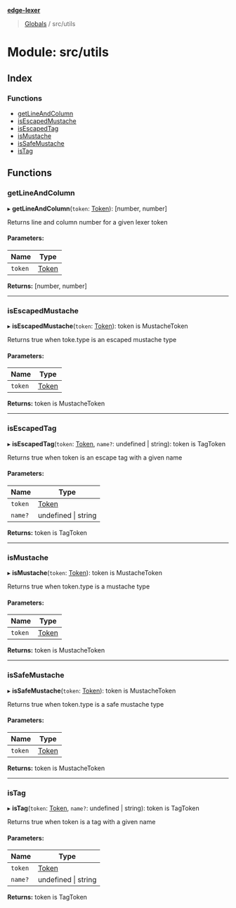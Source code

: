**[edge-lexer](../README.md)**

> [Globals](../README.md) / src/utils

# Module: src/utils

## Index

### Functions

* [getLineAndColumn](src_utils.md#getlineandcolumn)
* [isEscapedMustache](src_utils.md#isescapedmustache)
* [isEscapedTag](src_utils.md#isescapedtag)
* [isMustache](src_utils.md#ismustache)
* [isSafeMustache](src_utils.md#issafemustache)
* [isTag](src_utils.md#istag)

## Functions

### getLineAndColumn

▸ **getLineAndColumn**(`token`: [Token](src_contracts.md#token)): [number, number]

Returns line and column number for a given lexer token

#### Parameters:

Name | Type |
------ | ------ |
`token` | [Token](src_contracts.md#token) |

**Returns:** [number, number]

___

### isEscapedMustache

▸ **isEscapedMustache**(`token`: [Token](src_contracts.md#token)): token is MustacheToken

Returns true when toke.type is an escaped mustache type

#### Parameters:

Name | Type |
------ | ------ |
`token` | [Token](src_contracts.md#token) |

**Returns:** token is MustacheToken

___

### isEscapedTag

▸ **isEscapedTag**(`token`: [Token](src_contracts.md#token), `name?`: undefined \| string): token is TagToken

Returns true when token is an escape tag with a given name

#### Parameters:

Name | Type |
------ | ------ |
`token` | [Token](src_contracts.md#token) |
`name?` | undefined \| string |

**Returns:** token is TagToken

___

### isMustache

▸ **isMustache**(`token`: [Token](src_contracts.md#token)): token is MustacheToken

Returns true when token.type is a mustache type

#### Parameters:

Name | Type |
------ | ------ |
`token` | [Token](src_contracts.md#token) |

**Returns:** token is MustacheToken

___

### isSafeMustache

▸ **isSafeMustache**(`token`: [Token](src_contracts.md#token)): token is MustacheToken

Returns true when token.type is a safe mustache type

#### Parameters:

Name | Type |
------ | ------ |
`token` | [Token](src_contracts.md#token) |

**Returns:** token is MustacheToken

___

### isTag

▸ **isTag**(`token`: [Token](src_contracts.md#token), `name?`: undefined \| string): token is TagToken

Returns true when token is a tag with a given name

#### Parameters:

Name | Type |
------ | ------ |
`token` | [Token](src_contracts.md#token) |
`name?` | undefined \| string |

**Returns:** token is TagToken
